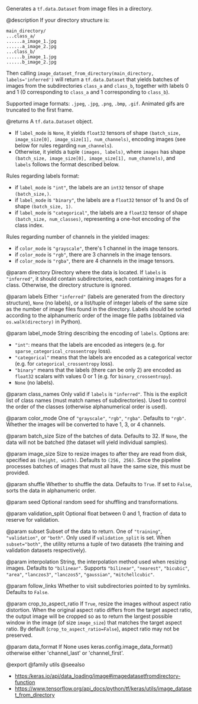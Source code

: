 Generates a `tf.data.Dataset` from image files in a directory.

@description
If your directory structure is:

```
main_directory/
...class_a/
......a_image_1.jpg
......a_image_2.jpg
...class_b/
......b_image_1.jpg
......b_image_2.jpg
```

Then calling `image_dataset_from_directory(main_directory,
labels='inferred')` will return a `tf.data.Dataset` that yields batches of
images from the subdirectories `class_a` and `class_b`, together with labels
0 and 1 (0 corresponding to `class_a` and 1 corresponding to `class_b`).

Supported image formats: `.jpeg`, `.jpg`, `.png`, `.bmp`, `.gif`.
Animated gifs are truncated to the first frame.

@returns
A `tf.data.Dataset` object.

- If `label_mode` is `None`, it yields `float32` tensors of shape
    `(batch_size, image_size[0], image_size[1], num_channels)`,
    encoding images (see below for rules regarding `num_channels`).
- Otherwise, it yields a tuple `(images, labels)`, where `images` has
    shape `(batch_size, image_size[0], image_size[1], num_channels)`,
    and `labels` follows the format described below.

Rules regarding labels format:

- if `label_mode` is `"int"`, the labels are an `int32` tensor of shape
    `(batch_size,)`.
- if `label_mode` is `"binary"`, the labels are a `float32` tensor of
    1s and 0s of shape `(batch_size, 1)`.
- if `label_mode` is `"categorical"`, the labels are a `float32` tensor
    of shape `(batch_size, num_classes)`, representing a one-hot
    encoding of the class index.

Rules regarding number of channels in the yielded images:

- if `color_mode` is `"grayscale"`,
    there's 1 channel in the image tensors.
- if `color_mode` is `"rgb"`,
    there are 3 channels in the image tensors.
- if `color_mode` is `"rgba"`,
    there are 4 channels in the image tensors.

@param directory
Directory where the data is located.
If `labels` is `"inferred"`, it should contain
subdirectories, each containing images for a class.
Otherwise, the directory structure is ignored.

@param labels
Either `"inferred"`
(labels are generated from the directory structure),
`None` (no labels),
or a list/tuple of integer labels of the same size as the number of
image files found in the directory. Labels should be sorted
according to the alphanumeric order of the image file paths
(obtained via `os.walk(directory)` in Python).

@param label_mode
String describing the encoding of `labels`. Options are:
- `"int"`: means that the labels are encoded as integers
    (e.g. for `sparse_categorical_crossentropy` loss).
- `"categorical"` means that the labels are
    encoded as a categorical vector
    (e.g. for `categorical_crossentropy` loss).
- `"binary"` means that the labels (there can be only 2)
    are encoded as `float32` scalars with values 0 or 1
    (e.g. for `binary_crossentropy`).
- `None` (no labels).

@param class_names
Only valid if `labels` is `"inferred"`.
This is the explicit list of class names
(must match names of subdirectories). Used to control the order
of the classes (otherwise alphanumerical order is used).

@param color_mode
One of `"grayscale"`, `"rgb"`, `"rgba"`.
Defaults to `"rgb"`. Whether the images will be converted to
have 1, 3, or 4 channels.

@param batch_size
Size of the batches of data. Defaults to 32.
If `None`, the data will not be batched
(the dataset will yield individual samples).

@param image_size
Size to resize images to after they are read from disk,
specified as `(height, width)`. Defaults to `(256, 256)`.
Since the pipeline processes batches of images that must all have
the same size, this must be provided.

@param shuffle
Whether to shuffle the data. Defaults to `True`.
If set to `False`, sorts the data in alphanumeric order.

@param seed
Optional random seed for shuffling and transformations.

@param validation_split
Optional float between 0 and 1,
fraction of data to reserve for validation.

@param subset
Subset of the data to return.
One of `"training"`, `"validation"`, or `"both"`.
Only used if `validation_split` is set.
When `subset="both"`, the utility returns a tuple of two datasets
(the training and validation datasets respectively).

@param interpolation
String, the interpolation method used when
resizing images. Defaults to `"bilinear"`.
Supports `"bilinear"`, `"nearest"`, `"bicubic"`, `"area"`,
`"lanczos3"`, `"lanczos5"`, `"gaussian"`, `"mitchellcubic"`.

@param follow_links
Whether to visit subdirectories pointed to by symlinks.
Defaults to `False`.

@param crop_to_aspect_ratio
If `True`, resize the images without aspect
ratio distortion. When the original aspect ratio differs from the
target aspect ratio, the output image will be cropped so as to
return the largest possible window in the image
(of size `image_size`) that matches the target aspect ratio. By
default (`crop_to_aspect_ratio=False`), aspect ratio may not be
preserved.

@param data_format
If None uses keras.config.image_data_format()
otherwise either 'channel_last' or 'channel_first'.

@export
@family utils
@seealso
+ <https:/keras.io/api/data_loading/image#imagedatasetfromdirectory-function>
+ <https://www.tensorflow.org/api_docs/python/tf/keras/utils/image_dataset_from_directory>
